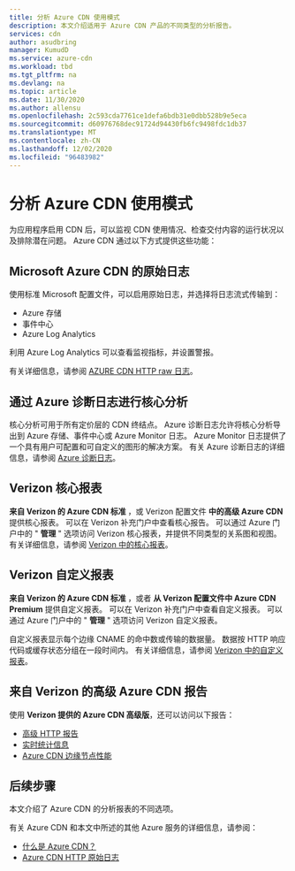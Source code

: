 ```yaml
---
title: 分析 Azure CDN 使用模式
description: 本文介绍适用于 Azure CDN 产品的不同类型的分析报告。
services: cdn
author: asudbring
manager: KumudD
ms.service: azure-cdn
ms.workload: tbd
ms.tgt_pltfrm: na
ms.devlang: na
ms.topic: article
ms.date: 11/30/2020
ms.author: allensu
ms.openlocfilehash: 2c593cda7761ce1defa6bdb31e0dbb528b9e5eca
ms.sourcegitcommit: d60976768dec91724d94430fb6fc9498fdc1db37
ms.translationtype: MT
ms.contentlocale: zh-CN
ms.lasthandoff: 12/02/2020
ms.locfileid: "96483982"
---
```

# <a name="analyze-azure-cdn-usage-patterns"></a>分析 Azure CDN 使用模式

为应用程序启用 CDN 后，可以监视 CDN 使用情况、检查交付内容的运行状况以及排除潜在问题。 Azure CDN 通过以下方式提供这些功能： 

## <a name="raw-logs-for-azure-cdn-from-microsoft"></a>Microsoft Azure CDN 的原始日志
使用标准 Microsoft 配置文件，可以启用原始日志，并选择将日志流式传输到：

* Azure 存储
* 事件中心
* Azure Log Analytics

利用 Azure Log Analytics 可以查看监视指标，并设置警报。 

有关详细信息，请参阅 [AZURE CDN HTTP raw 日志](monitoring-and-access-log.md)。


## <a name="core-analytics-via-azure-diagnostic-logs"></a>通过 Azure 诊断日志进行核心分析

核心分析可用于所有定价层的 CDN 终结点。 Azure 诊断日志允许将核心分析导出到 Azure 存储、事件中心或 Azure Monitor 日志。 Azure Monitor 日志提供了一个具有用户可配置和可自定义的图形的解决方案。 有关 Azure 诊断日志的详细信息，请参阅 [Azure 诊断日志](cdn-azure-diagnostic-logs.md)。

## <a name="verizon-core-reports"></a>Verizon 核心报表

**来自 Verizon 的 Azure CDN 标准** ，或 Verizon 配置文件 **中的高级 Azure CDN** 提供核心报表。 可以在 Verizon 补充门户中查看核心报告。 可以通过 Azure 门户中的 " **管理** " 选项访问 Verizon 核心报表，并提供不同类型的关系图和视图。 有关详细信息，请参阅 [Verizon 中的核心报表](cdn-analyze-usage-patterns.md)。

## <a name="verizon-custom-reports"></a>Verizon 自定义报表

**来自 Verizon 的 Azure CDN 标准** ，或者 **从 Verizon 配置文件中 Azure CDN Premium** 提供自定义报表。 可以在 Verizon 补充门户中查看自定义报表。 可以通过 Azure 门户中的 " **管理** " 选项访问 Verizon 自定义报表。 

自定义报表显示每个边缘 CNAME 的命中数或传输的数据量。 数据按 HTTP 响应代码或缓存状态分组在一段时间内。 有关详细信息，请参阅 [Verizon 中的自定义报表](cdn-verizon-custom-reports.md)。

## <a name="azure-cdn-premium-from-verizon-reports"></a>来自 Verizon 的高级 Azure CDN 报告

使用 **Verizon 提供的 Azure CDN 高级版**，还可以访问以下报告：
   * [高级 HTTP 报告](cdn-advanced-http-reports.md)
   * [实时统计信息](cdn-real-time-stats.md)
   * [Azure CDN 边缘节点性能](cdn-edge-performance.md)

## <a name="next-steps"></a>后续步骤
本文介绍了 Azure CDN 的分析报表的不同选项。

有关 Azure CDN 和本文中所述的其他 Azure 服务的详细信息，请参阅：

* [什么是 Azure CDN？](cdn-overview.md)
* [Azure CDN HTTP 原始日志](monitoring-and-access-log.md)
